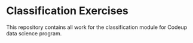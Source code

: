 # Classification Exercises

This repository contains all work for the classification module for Codeup data science program.